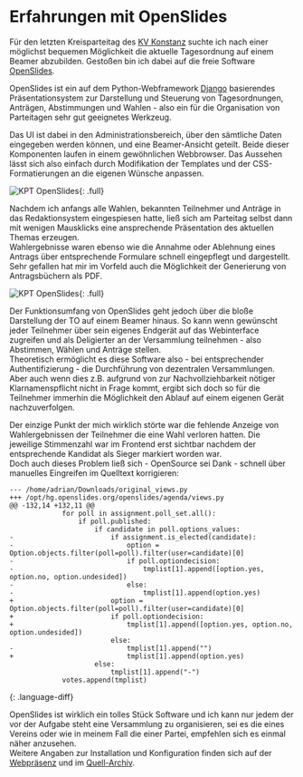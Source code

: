 # Erfahrungen mit OpenSlides

Für den letzten Kreisparteitag des [KV Konstanz](http://piraten-konstanz.de) suchte ich nach einer möglichst bequemen Möglichkeit die aktuelle Tagesordnung auf einem Beamer abzubilden. Gestoßen bin ich dabei auf die freie Software [OpenSlides](http://openslides.org/de/index.html).

OpenSlides ist ein auf dem Python-Webframework [Django](https://www.djangoproject.com/) basierendes Präsentationsystem zur Darstellung und Steuerung von Tagesordnungen, Anträgen, Abstimmungen und Wahlen - also ein für die Organisation von Parteitagen sehr gut geeignetes Werkzeug.

Das UI ist dabei in den Administrationsbereich, über den sämtliche Daten eingegeben werden können, und eine Beamer-Ansicht geteilt. Beide dieser Komponenten laufen in einem gewöhnlichen Webbrowser. Das Aussehen lässt sich also einfach durch Modifikation der Templates und der CSS-Formatierungen an die eigenen Wünsche anpassen. 

![KPT OpenSlides](http://static.kummerlaender.eu/media/kpt_it.jpg){: .full}

Nachdem ich anfangs alle Wahlen, bekannten Teilnehmer und Anträge in das Redaktionsystem eingespiesen hatte, ließ sich am Parteitag selbst dann mit wenigen Mausklicks eine ansprechende Präsentation des aktuellen Themas erzeugen.  
Wahlergebnisse waren ebenso wie die Annahme oder Ablehnung eines Antrags über entsprechende Formulare schnell eingepflegt und dargestellt.
Sehr gefallen hat mir im Vorfeld auch die Möglichkeit der Generierung von Antragsbüchern als PDF.

![KPT OpenSlides](http://static.kummerlaender.eu/media/kpt_openslides.png){: .full}

Der Funktionsumfang von OpenSlides geht jedoch über die bloße Darstellung der TO auf einem Beamer hinaus. So kann wenn gewünscht jeder Teilnehmer über sein eigenes Endgerät auf das Webinterface zugreifen und als Deligierter an der Versammlung teilnehmen - also Abstimmen, Wählen und Anträge stellen.  
Theoretisch ermöglicht es diese Software also - bei entsprechender Authentifizierung - die Durchführung von dezentralen Versammlungen. Aber auch wenn dies z.B. aufgrund von zur Nachvollziehbarkeit nötiger Klarnamenspflicht nicht in Frage kommt, ergibt sich doch so für die Teilnehmer immerhin die Möglichkeit den Ablauf auf einem eigenen Gerät nachzuverfolgen.

Der einzige Punkt der mich wirklich störte war die fehlende Anzeige von Wahlergebnissen der Teilnehmer die eine Wahl verloren hatten. Die jeweilige Stimmenzahl war im Frontend erst sichtbar nachdem der entsprechende Kandidat als Sieger markiert worden war.  
Doch auch dieses Problem ließ sich - OpenSource sei Dank - schnell über manuelles Eingreifen im Quelltext korrigieren:

~~~
--- /home/adrian/Downloads/original_views.py
+++ /opt/hg.openslides.org/openslides/agenda/views.py
@@ -132,14 +132,11 @@
             for poll in assignment.poll_set.all():
                 if poll.published:
                     if candidate in poll.options_values:
-                        if assignment.is_elected(candidate):
-                            option = Option.objects.filter(poll=poll).filter(user=candidate)[0]
-                            if poll.optiondecision:
-                                tmplist[1].append([option.yes, option.no, option.undesided])
-                            else:
-                                tmplist[1].append(option.yes)
+                        option = Option.objects.filter(poll=poll).filter(user=candidate)[0]
+                        if poll.optiondecision:
+                            tmplist[1].append([option.yes, option.no, option.undesided])
                         else:
-                            tmplist[1].append("")
+                            tmplist[1].append(option.yes)
                     else:
                         tmplist[1].append("-")
             votes.append(tmplist)
~~~
{: .language-diff}

OpenSlides ist wirklich ein tolles Stück Software und ich kann nur jedem der vor der Aufgabe steht eine Versammlung zu organisieren, sei es die eines Vereins oder wie in meinem Fall die einer Partei, empfehlen sich es einmal näher anzusehen.  
Weitere Angaben zur Installation und Konfiguration finden sich auf der [Webpräsenz](http://openslides.org/de/index.html) und im [Quell-Archiv](http://openslides.org/download/openslides-1.1.tar.gz).
